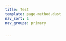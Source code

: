 ```yaml
---
title: Test
template: page-method.dust
nav_sort: 1
nav_groups: primary


---
```


<div id="input-actions"></div>